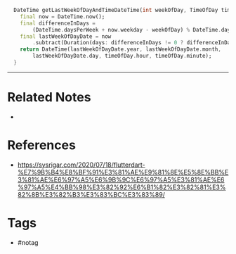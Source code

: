 ```dart
  DateTime getLastWeekOfDayAndTimeDateTime(int weekOfDay, TimeOfDay timeOfDay) {
    final now = DateTime.now();
    final differenceInDays =
        (DateTime.daysPerWeek + now.weekday - weekOfDay) % DateTime.daysPerWeek;
    final lastWeekOfDayDate = now
        .subtract(Duration(days: differenceInDays != 0 ? differenceInDays : 7));
    return DateTime(lastWeekOfDayDate.year, lastWeekOfDayDate.month,
        lastWeekOfDayDate.day, timeOfDay.hour, timeOfDay.minute);
  }
```

---
# Related Notes
- 

# References
- https://sysrigar.com/2020/07/18/flutterdart-%E7%9B%B4%E8%BF%91%E3%81%AE%E9%81%8E%E5%8E%BB%E3%81%AE%E6%97%A5%E6%9B%9C%E6%97%A5%E3%81%AE%E6%97%A5%E4%BB%98%E3%82%92%E6%B1%82%E3%82%81%E3%82%8B%E3%82%B3%E3%83%BC%E3%83%89/

# Tags
- #notag